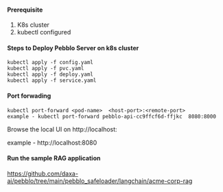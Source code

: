 #### Prerequisite 
1. K8s cluster 
2. kubectl configured 

#### Steps to Deploy Pebblo Server on k8s cluster
```
kubectl apply -f config.yaml
kubectl apply -f pvc.yaml 
kubectl apply -f deploy.yaml 
kubectl apply -f service.yaml 
```

#### Port forwading 
```
kubectl port-forward <pod-name>  <host-port>:<remote-port>
example - kubectl port-forward pebblo-api-cc9ffcf6d-ffjkc  8080:8000
```

Browse the local UI on http://localhost:<host-port>

example - http://localhost:8080

#### Run the sample RAG application

https://github.com/daxa-ai/pebblo/tree/main/pebblo_safeloader/langchain/acme-corp-rag 

